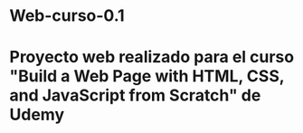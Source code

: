 # Web-curso-0.1
# Proyecto web realizado para el curso "Build a Web Page with HTML, CSS, and JavaScript from Scratch" de Udemy
